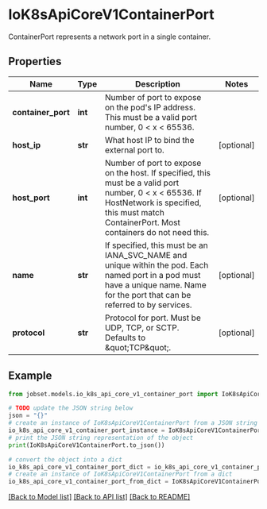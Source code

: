 # IoK8sApiCoreV1ContainerPort

ContainerPort represents a network port in a single container.

## Properties

Name | Type | Description | Notes
------------ | ------------- | ------------- | -------------
**container_port** | **int** | Number of port to expose on the pod&#39;s IP address. This must be a valid port number, 0 &lt; x &lt; 65536. | 
**host_ip** | **str** | What host IP to bind the external port to. | [optional] 
**host_port** | **int** | Number of port to expose on the host. If specified, this must be a valid port number, 0 &lt; x &lt; 65536. If HostNetwork is specified, this must match ContainerPort. Most containers do not need this. | [optional] 
**name** | **str** | If specified, this must be an IANA_SVC_NAME and unique within the pod. Each named port in a pod must have a unique name. Name for the port that can be referred to by services. | [optional] 
**protocol** | **str** | Protocol for port. Must be UDP, TCP, or SCTP. Defaults to \&quot;TCP\&quot;. | [optional] 

## Example

```python
from jobset.models.io_k8s_api_core_v1_container_port import IoK8sApiCoreV1ContainerPort

# TODO update the JSON string below
json = "{}"
# create an instance of IoK8sApiCoreV1ContainerPort from a JSON string
io_k8s_api_core_v1_container_port_instance = IoK8sApiCoreV1ContainerPort.from_json(json)
# print the JSON string representation of the object
print(IoK8sApiCoreV1ContainerPort.to_json())

# convert the object into a dict
io_k8s_api_core_v1_container_port_dict = io_k8s_api_core_v1_container_port_instance.to_dict()
# create an instance of IoK8sApiCoreV1ContainerPort from a dict
io_k8s_api_core_v1_container_port_from_dict = IoK8sApiCoreV1ContainerPort.from_dict(io_k8s_api_core_v1_container_port_dict)
```
[[Back to Model list]](../README.md#documentation-for-models) [[Back to API list]](../README.md#documentation-for-api-endpoints) [[Back to README]](../README.md)


